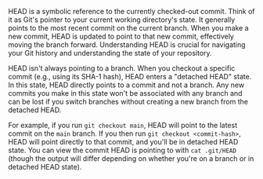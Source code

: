 HEAD is a symbolic reference to the currently checked-out commit. Think of it as Git's pointer to your current working directory's state. It generally points to the most recent commit on the current branch. When you make a new commit, HEAD is updated to point to that new commit, effectively moving the branch forward. Understanding HEAD is crucial for navigating your Git history and understanding the state of your repository.

HEAD isn't always pointing to a branch. When you checkout a specific commit (e.g., using its SHA-1 hash), HEAD enters a "detached HEAD" state. In this state, HEAD directly points to a commit and not a branch. Any new commits you make in this state won't be associated with any branch and can be lost if you switch branches without creating a new branch from the detached HEAD.

For example, if you run `git checkout main`, HEAD will point to the latest commit on the `main` branch. If you then run `git checkout <commit-hash>`, HEAD will point directly to that commit, and you'll be in detached HEAD state. You can view the commit HEAD is pointing to with `cat .git/HEAD` (though the output will differ depending on whether you're on a branch or in detached HEAD state).